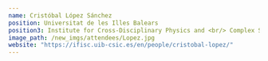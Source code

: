 ```yaml
---
name: Cristóbal López Sánchez
position: Universitat de les Illes Balears
position3: Institute for Cross-Disciplinary Physics and <br/> Complex Systems
image_path: /new_imgs/attendees/Lopez.jpg
website: "https://ifisc.uib-csic.es/en/people/cristobal-lopez/"
---
```

